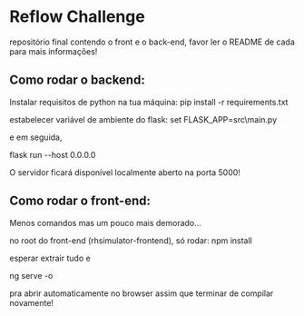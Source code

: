 # Reflow Challenge
repositório final contendo o front e o back-end, favor ler o README de cada para mais informações!
## Como rodar o backend:

Instalar requisitos de python na tua máquina:
pip install -r requirements.txt

estabelecer variável de ambiente do flask:
set FLASK_APP=src\main.py

e em seguida,

flask run --host 0.0.0.0

O servidor ficará disponível localmente aberto na porta 5000!



## Como rodar o front-end:

Menos comandos mas um pouco mais demorado...

no root do front-end (rhsimulator-frontend), só rodar:
npm install

esperar extrair tudo e

ng serve -o

pra abrir automaticamente no browser assim que terminar de compilar novamente!
